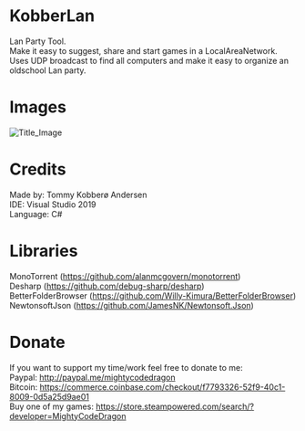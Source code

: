 # KobberLan
Lan Party Tool.  
Make it easy to suggest, share and start games in a LocalAreaNetwork.  
Uses UDP broadcast to find all computers and make it easy to organize an oldschool Lan party.  

# Images
![Title_Image](http://logicwork.net/images/github/KobberLan01.png)  

# Credits
Made by: Tommy Kobberø Andersen  
IDE: Visual Studio 2019  
Language: C#  

# Libraries
MonoTorrent (https://github.com/alanmcgovern/monotorrent)  
Desharp (https://github.com/debug-sharp/desharp)  
BetterFolderBrowser (https://github.com/Willy-Kimura/BetterFolderBrowser)  
NewtonsoftJson (https://github.com/JamesNK/Newtonsoft.Json)  

# Donate
If you want to support my time/work feel free to donate to me:  
Paypal: http://paypal.me/mightycodedragon  
Bitcoin: https://commerce.coinbase.com/checkout/f7793326-52f9-40c1-8009-0d5a25d9ae01  
Buy one of my games: https://store.steampowered.com/search/?developer=MightyCodeDragon
